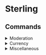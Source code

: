 # Sterling

## Commands

<details>
<summary>Moderation</summary>



</details>
<details>
<summary>Currency</summary>

### /balance `user?: User = self`

### /deposit `amount?: NumberResolvable = MATH.MAX`

### /withdraw `amount?: NumberResolvable = MATH.MAX`

<!-- ### /withdraw
* `amount` **[OPTIONAL]**
* * **TYPE** - `NumberResolvable`
* * **DEFAULT** - `Math.max` -->

### /search
* [autogen]
* [autogen]
* [autogen]

</details>
<details>
<summary>Miscellaneous</summary>

### /ping `ephemeral: boolean`
* ephemeral - Self-explanatory

</details>